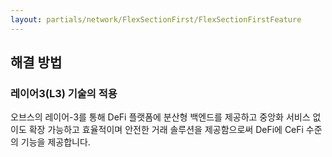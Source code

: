 ```yaml
---
layout: partials/network/FlexSectionFirst/FlexSectionFirstFeature
---
```


## 해결 방법

### 레이어3(L3) 기술의 적용

오브스의 레이어-3를 통해 DeFi 플랫폼에 분산형 백엔드를 제공하고 중앙화 서비스 없이도 확장 가능하고 효율적이며 안전한 거래 솔루션을 제공함으로써 DeFi에 CeFi 수준의 기능을 제공합니다.
